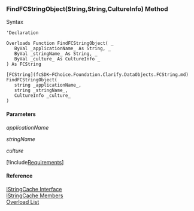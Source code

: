 ﻿### FindFCStringObject(String,String,CultureInfo) Method

Syntax

```vbnet
'Declaration

Overloads Function FindFCStringObject( _
   ByVal _applicationName_ As String, _
   ByVal _stringName_ As String, _
   ByVal _culture_ As CultureInfo _
) As FCString

[FCString](fcSDK~FChoice.Foundation.Clarify.DataObjects.FCString.md) FindFCStringObject( 
   string _applicationName_,
   string _stringName_,
   CultureInfo _culture_
)
```

#### Parameters

_applicationName_

_stringName_

_culture_

[!include[Requirements](../partials/requirements.md)]

#### Reference

[IStringCache Interface](fcSDK~FChoice.Foundation.Clarify.IStringCache.md)  
[IStringCache Members](fcSDK~FChoice.Foundation.Clarify.IStringCache_members.md)  
[Overload List](fcSDK~FChoice.Foundation.Clarify.IStringCache~FindFCStringObject.md)